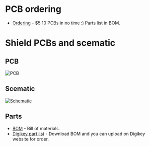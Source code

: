 # PCB ordering
-   [Ordering](https://www.pcbway.com/project/shareproject/ESP_uploader.html) - $5 10 PCBs in no time :) Parts list in BOM.
# Shield PCBs and scematic
## PCB
![PCB](https://github.com/srg74/ESP-uploader/blob/master/Images/PCB_top.jpg)
## Scematic
<a href="https://github.com/srg74/ESP-uploader/blob/master/Resources/ESP-Prgm.pdf">![Schematic](https://github.com/srg74/ESP-uploader/blob/master/Resources/ESP-Prgm.jpg)</a>
## Parts
-   [BOM](https://github.com/srg74/ESP-uploader/blob/master/Resources/ESP-uploader_BOM.pdf) - Bill of materials.
-   [Digikey part list](https://github.com/srg74/) - Download BOM and you can upload on Digikey website for order.
